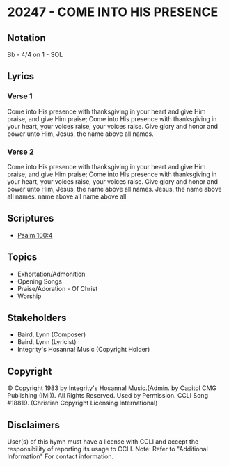 # 20247 - COME INTO HIS PRESENCE

## Notation

Bb - 4/4 on 1 - SOL

## Lyrics

### Verse 1

Come into His presence with thanksgiving in your heart and give Him praise, and give Him praise; Come into His presence with thanksgiving in your heart, your voices raise, your voices raise. Give glory and honor and power unto Him, Jesus, the name above all names. 

### Verse 2

Come into His presence with thanksgiving in your heart and give Him praise, and give Him praise; Come into His presence with thanksgiving in your heart, your voices raise, your voices raise. Give glory and honor and power unto Him, Jesus, the name above all names. Jesus, the name above all names. name above all name above all 


## Scriptures

- [Psalm 100:4](https://www.biblegateway.com/passage/?search=Psalm%20100%3A4)

## Topics

- Exhortation/Admonition
- Opening Songs
- Praise/Adoration - Of Christ
- Worship

## Stakeholders

- Baird, Lynn (Composer)
- Baird, Lynn (Lyricist)
- Integrity's Hosanna! Music (Copyright Holder)

## Copyright

© Copyright 1983 by Integrity's Hosanna! Music.(Admin. by Capitol CMG Publishing (IMI)). All Rights Reserved. Used by Permission. CCLI Song #18819.
(Christian Copyright Licensing International)

## Disclaimers

User(s) of this hymn must have a license with CCLI and accept the responsibility of reporting its usage to CCLI.
Note: Refer to "Additional Information" For contact information.

